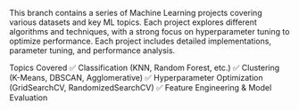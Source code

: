 This branch contains a series of Machine Learning projects covering various datasets and key ML topics. 
Each project explores different algorithms and techniques, 
with a strong focus on hyperparameter tuning to optimize performance.
Each project includes detailed implementations, parameter tuning, and performance analysis.

Topics Covered
✅ Classification (KNN, Random Forest, etc.)
✅ Clustering (K-Means, DBSCAN, Agglomerative)
✅ Hyperparameter Optimization (GridSearchCV, RandomizedSearchCV)
✅ Feature Engineering & Model Evaluation

